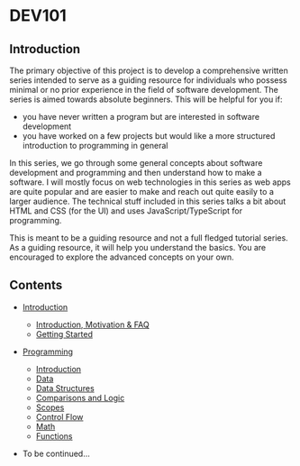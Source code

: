 # DEV101

## Introduction
The primary objective of this project is to develop a comprehensive written series intended to serve as a guiding resource for individuals who possess minimal or no prior experience in the field of software development. The series is aimed towards absolute beginners. This will be helpful for you if:
- you have never written a program but are interested in software development
- you have worked on a few projects but would like a more structured introduction to programming in general

In this series, we go through some general concepts about software development and programming and then understand how to make a software. I will mostly focus on web technologies in this series as web apps are quite popular and are easier to make and reach out quite easily to a larger audience. The technical stuff included in this series talks a bit about HTML and CSS (for the UI) and uses JavaScript/TypeScript for programming.

This is meant to be a guiding resource and not a full fledged tutorial series. As a guiding resource, it will help you understand the basics. You are encouraged to explore the advanced concepts on your own.

## Contents

- [Introduction](./0-introduction/)

    - [Introduction, Motivation & FAQ](./0-introduction/0-0-introduction.md)
    - [Getting Started](./0-introduction/0-1-getting-started.md)

- [Programming](/1-programming/)

    - [Introduction](./1-programming/1-0-programming.md)
    - [Data](./1-programming/1-1-data.md)
    - [Data Structures](./1-programming/1-2-data-structures.md)
    - [Comparisons and Logic](./1-programming/1-3-comparisons-and-logic.md)
    - [Scopes](./1-programming/1-4-scopes.md)
    - [Control Flow](./1-programming/1-5-control-flow.md)
    - [Math](./1-programming/1-6-math.md)
    - [Functions](./1-programming/1-7-functions.md)

- To be continued...